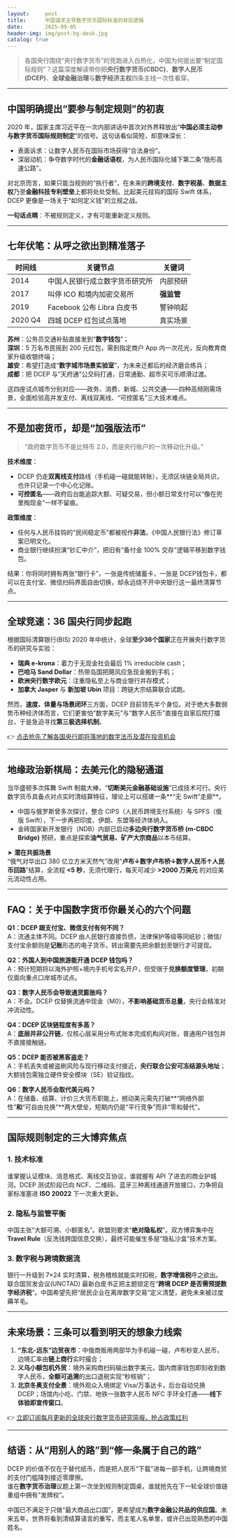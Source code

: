 ```yaml
---
layout:     post
title:      中国谋求主导数字货币国际标准的背后逻辑
date:       2025-09-05
header-img: img/post-bg-desk.jpg
catalog: true
---
```


> 各国央行围绕“央行数字货币”的竞跑进入白热化，中国为何提出要“制定国际规则”？这篇深度解读带你把**央行数字货币(CBDC)**、**数字人民币(DCEP)**、**全球金融治理**与**数字经济主权**四条主线一次性看穿。

---

## 中国明确提出“要参与制定规则”的初衷

2020 年，国家主席习近平在一次内部讲话中首次对外界释放出“**中国必须主动参与数字货币国际规则制定**”的信号。这句话看似简短，却意味深长：

- 表面诉求：让数字人民币在国际市场获得“合法身份”。  
- 深层动机：争夺数字时代的**金融话语权**，为人民币国际化铺下第二条“隐形高速公路”。  

对北京而言，如果只能当规则的“执行者”，在未来的**跨境支付**、**数字税基**、**数据主权**乃至**金融科技专利壁垒**上都将处处受制。比起美元挂钩的国际 Swift 体系，DCEP 更像是一场关于“如何定义钱”的立规之战。  

**一句话点睛**：不被规则定义，才有可能重新定义规则。

---

## 七年伏笔：从呼之欲出到精准落子

| 时间线 | 关键节点 | 关键词 |
|--------|----------|--------|
| 2014 | 中国人民银行成立数字货币研究所 | 内部预研 |
| 2017 | 叫停 ICO 和境内加密交易所 | **强监管** |
| 2019 | Facebook 公布 Libra 白皮书 | 警钟响起 |
| 2020 Q4 | 四城 DCEP 红包试点落地 | 真实场景 |

**苏州**：公务员交通补贴直接发到“**数字钱包**”；  
**深圳**：5 万名市民摇到 200 元红包，需到指定商户 App 内一次花光，反向教育商家升级收银终端；  
**雄安**：希望打造成“**数字城市场景实验室**”，为未来迁都后的经济磨合练兵；  
**成都**：把 DCEP 与“天府通”公交码打通，日常通勤、超市买可乐顺滑过渡。  

这四座试点城市分别对应——政务、消费、新城、公共交通——四种高频刚需场景，全面检验高并发支付、离线双离线、“可控匿名”三大技术难点。

---

## 不是加密货币，却是“加强版法币”

> “政府数字货币不是比特币 2.0，而是央行账户的一次移动化升级。”

**技术维度**：  
- DCEP 仍走**双离线支付**路线（手机碰一碰就能转账），无须区块链全局共识，也许只记录一个中心化记账。  
- **可控匿名**——政府后台能追踪大额、可疑交易，但小额日常支付可以“像在兜里掏现金”一样不留痕。  

**政策维度**：  
- 任何与人民币挂钩的“民间稳定币”都被视作**非法**，《中国人民银行法》修订草案已明文化。  
- 商业银行继续扮演“钞汇中介”，把旧有“备付金 100% 交存”逻辑平移到数字钱包。  

结果：你将同时拥有两张“银行卡”，一张是传统储蓄卡，一张是 DCEP钱包卡，都可以在支付宝、微信扫码界面自由切换，却永远绕不开中央银行这一最终清算节点。  

---

## 全球竞速：36 国央行同步起跑

根据国际清算银行(BIS) 2020 年中统计，全球**至少36个国家**正在开展央行数字货币的研究与实验：

- **瑞典 e-krona**：着力于无现金社会最后 1% irreducible cash；  
- **巴哈马 Sand Dollar**：热带岛国把飓风应急现金搬到手机；  
- **欧洲央行数字欧元**：注重隐私至上与商业银行并存模式；  
- **加拿大 Jasper** 与 **新加坡 Ubin** 项目：跨链大宗结算联合试跑。  

然而，**速度、体量与场景闭环**三方面，DCEP 目前领先半个身位。对于绝大多数弱势币种经济体而言，它们更害怕“数字美元”与“数字人民币”直接在自家后院打擂台，于是急迫寻找**第三极选择机制**。

👉 [点击抢先了解各国央行即将落地的数字法币及潜在投资机会](https://okxdog.com/)

---

## 地缘政治新棋局：去美元化的隐秘通道

当华盛顿多次挥舞 Swift 制裁大棒，“**切断美元金融基础设施**”已成技术可行。央行数字货币具备点对点实时清结算特征，理论上可以搭建一条**“无 Swift”走廊**。

- 中国与俄罗斯曾多次探讨，整合 CIPS（人民币跨境支付系统）与 SPFS（俄版 Swift），下一步再把印度、伊朗、东盟等经济体纳入。  
- 金砖国家新开发银行（NDB）内部已启动**多边央行数字货币桥 (m-CBDC Bridge)** 预研，重点是探索**油气贸易、矿产大宗商品**以本币结算。  

➤ **潜在共振场景**  
“俄气对华出口 380 亿立方米天然气”改用“**卢布↓数字卢布桥↓数字人民币↑人民币回路**”结算，全流程 **<5 秒**，无须代理行，每天可减少 **>2000 万美元** 的对应美元流动性占用。

---

## FAQ：关于中国数字货币你最关心的六个问题

**Q1：DCEP 跟支付宝、微信支付有何不同？**  
A：流通主体不同。DCEP 由人民银行直接负债，法律保护等级等同纸钞；微信/支付宝余额则是**记账**形态的电子货币，转出需要先把余额划至银行才可提现。

**Q2：外国人到中国旅游能开通 DCEP 钱包吗？**  
A：预计短期将以海外护照+境内手机号实名开户，但受限于**兑换额度管理**，初期仅面向重点口岸城市试点。

**Q3：数字人民币会导致通货膨胀吗？**  
A：不会。DCEP 仅替换流通中现金（M0），**不影响基础货币总量**，央行会精准对冲流动性。

**Q4：DCEP 区块链程度有多高？**  
A：**底层并非公开链**，仅核心层采用分布式账本完成机构间对账，普通用户钱包并不直接接触链。

**Q5：DCEP 能否被黑客盗走？**  
A：手机丢失或被盗刷风险与现行移动支付接近，**央行联合公安可冻结源头地址**；大额钱包需独立硬件安全模块（SE）验证指纹。

**Q6：数字人民币会取代美元吗？**  
A：在储备、结算、计价三大货币职能上，撼动美元需先打破**“网络外部性”**和**“可自由兑换”**两大壁垒，短期内仍是“平行竞争”而非“零和替代”。

---

## 国际规则制定的三大博弈焦点

### 1. 技术标准
谁掌握认证模块、消息格式、离线交互协议，谁就握有 API 了进去的商业护城河。DCEP 测试阶段已向 NCF、二维码、蓝牙三种离线通道开放接口，力争把自家标准塞进 **ISO 20022** 下一次重大更新。

### 2. 隐私与监管平衡
中国主张“大额可溯、小额匿名”。欧盟则要求“**绝对隐私权**”。双方博弈集中在 **Travel Rule**（反洗钱跨国信息交换），最终可能催生多层“隐私沙盒”技术方案。

### 3. 数字税与跨境数据流
银行一升级到 7×24 实时清算，税务稽核就能实时扣税，**数字增值税**呼之欲出。联合国贸发会议(UNCTAD) 最新白皮书正把主题锁定在“**跨境 DCEP 是否需预提数字经济税**”。中国希望先把“居民企业在离岸数字交易”定义清楚，避免未来被过度薅羊毛。

---

## 未来场景：三条可以看到明天的想象力线索

1. **“东北-远东”边贸夜市**：中俄商贩用两部华为手机碰一碰，卢布秒变人民币，边境汇率由**链上商行**实时撮合；  
2. **义乌小额包机外贸**：境外采购商扫码输出数字美元，国内商家钱包即刻收到数字人民币，**全额可追溯**的出口退税实现“秒核销”；  
3. **北京冬奥支付全景**：境外观众入境绑定 Visa/万事达卡，后台自动兑换 DCEP；场馆内小吃、门禁、地铁一张数字人民币 NFC 手环全打通——**线下体验即宣传窗口**。

👉 [立即订阅每月更新的全球央行数字货币研究简报，抢占政策红利](https://okxdog.com/)

---

## 结语：从“用别人的路”到“修一条属于自己的路”

DCEP 的价值不仅在于替代纸币，而是把人民币“下载”进每一部手机，让跨境商贸的支付门槛降到接近零摩擦。  
谁在**数字货币治理**议题上第一次坐到规则制定圆桌，谁就抢先在下一轮全球价值链重组中拥有“发牌权”。  

中国已不满足于只做“最大商品出口国”，更希望成为**数字金融公共品的供应国**。未来五年，世界将看到清结算语言的重写，而主笔人名单里，或许已出现熟悉的中国姓名。